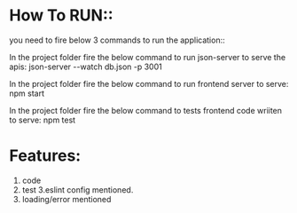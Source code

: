 How To RUN::
===================

you need to fire below 3 commands to run the application::

In  the project folder fire the below command to run json-server to serve the apis:
    json-server --watch db.json -p 3001




In  the project folder fire the below command to run frontend server to serve:
    npm start
    
 
 
 
In  the project folder fire the below command to tests frontend code wriiten to serve:
    npm test
    
    
    
Features:
===========
1. code
2. test
3.eslint config mentioned.
4. loading/error mentioned
